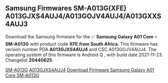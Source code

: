 <h2>Samsung Firmwares SM-A013G(XFE) A013GJXS4AUJ4/A013GOJV4AUJ4/A013GXXS4AUJ3</h2>
Download the Samsung firmware for the ✅ <strong>Samsung Galaxy A01 Core </strong> ⭐ <strong>SM-A013G</strong> with product code <strong>XFE</strong> <strong> from South Africa</strong>. This firmware has version number PDA <strong>A013GJXS4AUJ4</strong> and CSC A013GOJV4AUJ4. The operating system of this firmware is Android Q , with build date 2021-11-23. Changelist <strong>20440625</strong>.


[SM-A013G](https://samfirm.shop/samsung/model/SM-A013G)
[A013GJXS4AUJ4](https://samfirm.shop/samsung/pda/A013GJXS4AUJ4)
[Download Firmware Samsung Galaxy A01 Core SM-A013G](https://samfirm.shop/samsung/firmware/476770)
